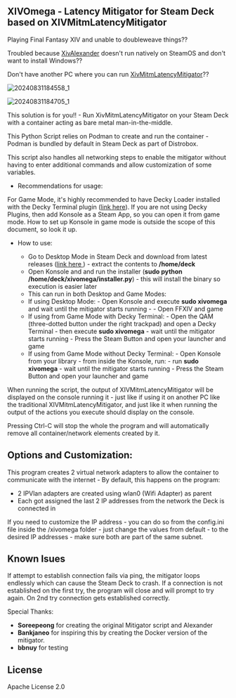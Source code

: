 XIVOmega - Latency Mitigator for Steam Deck based on XIVMitmLatencyMitigator
----------------------------------------------------------------------------

Playing Final Fantasy XIV and unable to doubleweave things?? 

Troubled because [XivAlexander](https://github.com/Soreepeong/XivAlexander) doesn't run natively on SteamOS and don't want to install Windows??

Don't have another PC where you can run [XivMitmLatencyMitigator](https://github.com/Soreepeong/XivMitmLatencyMitigator)?? 

![20240831184558_1](https://github.com/user-attachments/assets/9ea2f37b-22dd-4286-8109-de6dd59d22ef)

![20240831184705_1](https://github.com/user-attachments/assets/cfdad1ff-7e45-4f40-85c5-9c995176e643)

This solution is for you!! - Run XivMitmLatencyMitigator on your Steam Deck with a container acting as bare metal man-in-the-middle. 

This Python Script relies on Podman to create and run the container - Podman is bundled by default in Steam Deck as part of Distrobox. 

This script also handles all networking steps to enable the mitigator without having to enter additional commands and allow customization of some variables. 

- Recommendations for usage: 

For Game Mode, it's highly recommended to have Decky Loader installed with the Decky Terminal plugin ([link here](https://github.com/SteamDeckHomebrew/decky-loader)). If you are not using Decky Plugins, then add Konsole as a Steam App, so you can open it from game mode. How to set up Konsole in game mode is outside the scope of this document, so look it up. 

- How to use:

	- Go to Desktop Mode in Steam Deck and download from latest releases ([link here ](https://github.com/shingonati0n/xivomega/releases)) - extract the contents to **/home/deck**
	- Open Konsole and and run the installer (**sudo python /home/deck/xivomega/installer.py**) - this will install the binary 
	so execution is easier later
	- This can run in both Desktop and Game Modes:
	- If using Desktop Mode: 
			- Open Konsole and execute **sudo xivomega** and wait until the mitigator starts running -
			- Open FFXIV and game
	- If using from Game Mode with Decky Terminal:
		    - Open the QAM (three-dotted button under the right trackpad) and open a Decky Terminal - then execute **sudo xivomega** - wait until the mitigator starts running 
		    - Press the Steam Button and open your launcher and game
	- If using from Game Mode without Decky Terminal: 
			- Open Konsole from your library - from inside the Konsole, run:
				- run **sudo xivomega** - wait until the mitigator starts running
			- Press the Steam Button and open your launcher and game

When running the script, the output of XIVMitmLatencyMitigator will be displayed on the console running it - just like if using it on another PC like the traditional XIVMitmLatencyMitigator, and just like it when running the output of the actions you execute should display on the console. 

Pressing Ctrl-C will stop the whole the program and will automatically remove all container/network elements created by it. 

Options and Customization:
-------------------------

This program creates 2 virtual network adapters to allow the container to communicate with the internet - By default, this happens on the program:

 - 2 IPVlan adapters are created using wlan0 (Wifi Adapter) as parent
 - Each got assigned the last 2 IP addresses from the network the Deck is connected in

 If you need to customize the IP address - you can do so from the config.ini file inside the /xivomega folder - just change the values from default - to the desired IP addresses - make sure both are part of the same subnet. 

Known Isues
-----------

If attempt to establish connection fails via ping, the mitigator loops endlessly which can cause the Steam Deck to crash. If a connection is not established on the first try, the program will close and will prompt to try again. On 2nd try connection gets established correctly. 


Special Thanks:

- **Soreepeong** for creating the original Mitigator script and Alexander
- **Bankjaneo** for inspiring this by creating the Docker version of the mitigator.
- **bbnuy** for testing 

License
-------

Apache License 2.0



